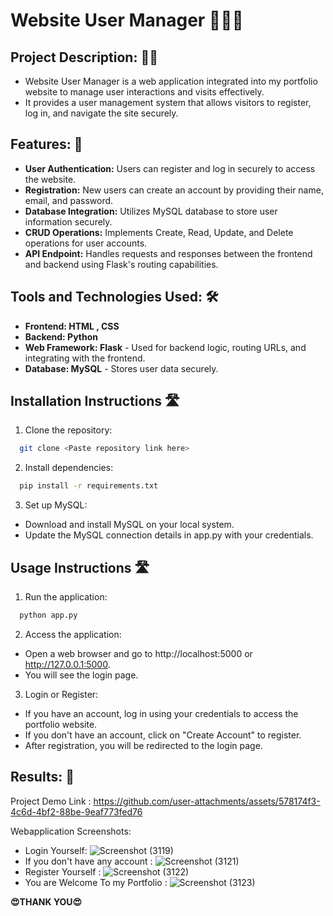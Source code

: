 
# Website User Manager 👨🏻‍🔧




## Project Description: 👨‍🏫
- Website User Manager is a web application integrated into my portfolio website to manage user interactions and visits effectively. 
- It provides a user management system that allows visitors to register, log in, and navigate the site securely.
## Features: 💎

- **User Authentication:** Users can register and log in securely to access the website.
- **Registration:** New users can create an account by providing their name, email, and password.
- **Database Integration:** Utilizes MySQL database to store user information securely.
- **CRUD Operations:** Implements Create, Read, Update, and Delete operations for user accounts.
- **API Endpoint:** Handles requests and responses between the frontend and backend using Flask's routing capabilities.


## Tools and Technologies Used: 🛠

- **Frontend: HTML , CSS**
- **Backend: Python**
- **Web Framework: Flask** - Used for backend logic, routing URLs, and integrating with the frontend.
- **Database: MySQL** - Stores user data securely.


## Installation Instructions 🛣

1. Clone the repository:

```bash
  git clone <Paste repository link here>

```

2. Install dependencies:

```bash
  pip install -r requirements.txt
```

3. Set up MySQL:
- Download and install MySQL on your local system.
- Update the MySQL connection details in app.py with your credentials.




## Usage Instructions 🛣

1. Run the application:
```bash
  python app.py
```

2. Access the application:
- Open a web browser and go to http://localhost:5000 or http://127.0.0.1:5000.
- You will see the login page.

3. Login or Register:
- If you have an account, log in using your credentials to access the portfolio website.
- If you don't have an account, click on "Create Account" to register.
- After registration, you will be redirected to the login page.
## Results: 🙌
Project Demo Link :
https://github.com/user-attachments/assets/578174f3-4c6d-4bf2-88be-9eaf773fed76

Webapplication Screenshots: 
- Login Yourself: 
![Screenshot (3119)](https://github.com/user-attachments/assets/fd942d2a-2ad1-4a87-ae5a-76d67564342b)
- If you don't have any account :
![Screenshot (3121)](https://github.com/user-attachments/assets/bca73137-b2dd-49a8-9b08-8c089b3b8302)
- Register Yourself :
![Screenshot (3122)](https://github.com/user-attachments/assets/8411c52e-8809-451e-94f2-9ff04d9318f3)
- You are Welcome To my Portfolio :
![Screenshot (3123)](https://github.com/user-attachments/assets/062fdd2d-6f22-4502-8c37-2903dd252dc7)

**😍THANK YOU😍**





    
